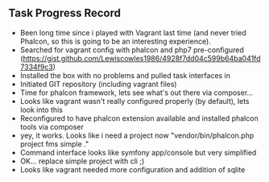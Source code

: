 Task Progress Record
----

- Been long time since i played with Vagrant last time (and never tried Phalcon, so this is going to be an interesting experience).
- Searched for vagrant config with phalcon and php7 pre-configured (https://gist.github.com/Lewiscowles1986/4928f7dd04c599b64ba041fd7334f9c3)
- Installed the box with no problems and pulled task interfaces in
- Initiated GIT repository (including vagrant files)
- Time for phalcon framework, lets see what's out there via composer...
- Looks like vagrant wasn't really configured properly (by default), lets look into this 
- Reconfigured to have phalcon extension available and installed phalcon tools via composer
- yey, it works. Looks like i need a project now "vendor/bin/phalcon.php project fms simple ."
- Command interface looks like symfony app/console but very simplified
- OK... replace simple project with cli ;)
- Looks like vagrant needed more configuration and addition of sqlite
